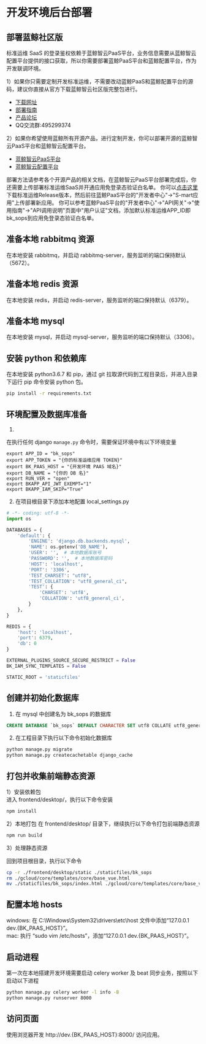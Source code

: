 # 开发环境后台部署

## 部署蓝鲸社区版
标准运维 SaaS 的登录鉴权依赖于蓝鲸智云PaaS平台，业务信息需要从蓝鲸智云配置平台提供的接口获取，所以你需要部署蓝鲸PaaS平台和蓝鲸配置平台，作为开发联调环境。

1）如果你只需要定制开发标准运维，不需要改动蓝鲸PaaS和蓝鲸配置平台的源码，建议你直接从官方下载蓝鲸智云社区版完整包进行。
- [下载网址](https://bk.tencent.com/download/)
- [部署指南](https://docs.bk.tencent.com/bkce_install_guide/)
- [产品论坛](https://bk.tencent.com/s-mart/community)
- QQ交流群:495299374

2）如果你希望使用蓝鲸所有开源产品，进行定制开发，你可以部署开源的蓝鲸智云PaaS平台和蓝鲸智云配置平台。
- [蓝鲸智云PaaS平台](https://github.com/Tencent/bk-PaaS)  
- [蓝鲸智云配置平台](https://github.com/Tencent/bk-cmdb)  

部署方法请参考各个开源产品的相关文档，在蓝鲸智云PaaS平台部署完成后，你还需要上传部署标准运维SaaS并开通应用免登录态验证白名单。
你可以[点击这里](https://github.com/Tencent/bk-sops/releases)下载标准运维Release版本，然后前往蓝鲸PaaS平台的"开发者中心"->"S-mart应用"上传部署新应用。
你可以参考蓝鲸PaaS平台的"开发者中心"->"API网关"->"使用指南"->"API调用说明"页面中"用户认证"文档，添加默认标准运维APP_ID即bk_sops到应用免登录态验证白名单。


## 准备本地 rabbitmq 资源  
在本地安装 rabbitmq，并启动 rabbitmq-server，服务监听的端口保持默认（5672）。


## 准备本地 redis 资源  
在本地安装 redis，并启动 redis-server，服务监听的端口保持默认（6379）。


## 准备本地 mysql  
在本地安装 mysql，并启动 mysql-server，服务监听的端口保持默认（3306）。


## 安装 python 和依赖库
在本地安装 python3.6.7 和 pip，通过 git 拉取源代码到工程目录后，并进入目录下运行 pip 命令安装 python 包。
```bash
pip install -r requirements.txt
```


## 环境配置及数据库准备

1)

在执行任何 django `manage.py` 命令时，需要保证环境中有以下环境变量

```
export APP_ID = "bk_sops"
export APP_TOKEN = "{你的标准运维应用 TOKEN}"
export BK_PAAS_HOST = "{开发环境 PAAS 域名}"
export DB_NAME = "{你的 DB 名}"
export RUN_VER = "open"
export BKAPP_API_JWT_EXEMPT="1"
export BKAPP_IAM_SKIP="True"
```


2) 在项目根目录下添加本地配置 local_settings.py

```python
# -*- coding: utf-8 -*-
import os

DATABASES = {
    'default': {
        'ENGINE': 'django.db.backends.mysql',
        'NAME': os.getenv('DB_NAME'),
        'USER': '',  # 本地数据库账号
        'PASSWORD': '',  # 本地数据库密码
        'HOST': 'localhost',
        'PORT': '3306',
        'TEST_CHARSET': "utf8",
        'TEST_COLLATION': "utf8_general_ci",
        'TEST': {
            'CHARSET': 'utf8',
            'COLLATION': 'utf8_general_ci',
        }
    },
}

REDIS = {
    'host': 'localhost',
    'port': 6379,
    'db': 0
}

EXTERNAL_PLUGINS_SOURCE_SECURE_RESTRICT = False
BK_IAM_SYNC_TEMPLATES = False

STATIC_ROOT = 'staticfiles'
```


## 创建并初始化数据库  

1) 在 mysql 中创建名为 bk_sops 的数据库
```sql
CREATE DATABASE `bk_sops` DEFAULT CHARACTER SET utf8 COLLATE utf8_general_ci;
```

2) 在工程目录下执行以下命令初始化数据库
```bash
python manage.py migrate
python manage.py createcachetable django_cache
```


## 打包并收集前端静态资源

1）安装依赖包  
进入 frontend/desktop/，执行以下命令安装
```bash
npm install
```

2）本地打包
在 frontend/desktop/ 目录下，继续执行以下命令打包前端静态资源
```bash
npm run build
```

3）处理静态资源

回到项目根目录，执行以下命令

```bash
cp -r ./frontend/desktop/static ./staticfiles/bk_sops
rm ./gcloud/core/templates/core/base_vue.html
mv ./staticfiles/bk_sops/index.html ./gcloud/core/templates/core/base_vue.html
```

## 配置本地 hosts  

windows: 在 C:\Windows\System32\drivers\etc\host 文件中添加“127.0.0.1 dev.{BK_PAAS_HOST}”。  
mac: 执行 “sudo vim /etc/hosts”，添加“127.0.0.1 dev.{BK_PAAS_HOST}”。


## 启动进程

第一次在本地搭建开发环境需要启动 celery worker 及 beat 同步业务，按照以下启动以下进程

```bash
python manage.py celery worker -l info -B
python manage.py runserver 8000
```


## 访问页面  

使用浏览器开发 http://dev.{BK_PAAS_HOST}:8000/ 访问应用。
